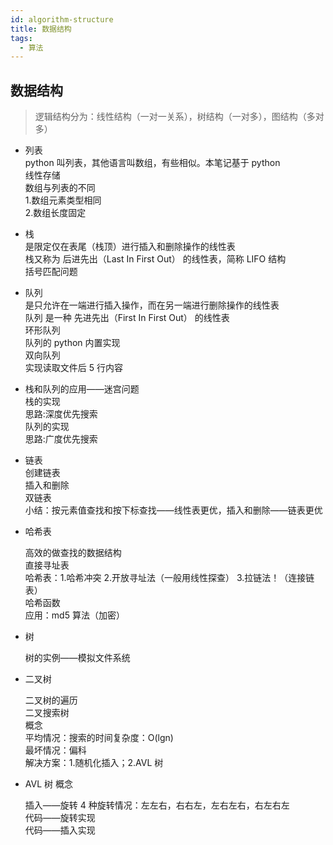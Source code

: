 ```yaml
---
id: algorithm-structure
title: 数据结构
tags:
  - 算法
---
```


## 数据结构

> 逻辑结构分为：线性结构（一对一关系），树结构（一对多），图结构（多对多）

- 列表  
   python 叫列表，其他语言叫数组，有些相似。本笔记基于 python  
   线性存储  
   数组与列表的不同  
   1.数组元素类型相同  
   2.数组长度固定

- 栈  
   是限定仅在表尾（栈顶）进行插入和删除操作的线性表  
   栈又称为 后进先出（Last In First Out） 的线性表，简称 LIFO 结构  
   括号匹配问题

- 队列  
   是只允许在一端进行插入操作，而在另一端进行删除操作的线性表  
   队列 是一种 先进先出（First In First Out） 的线性表  
   环形队列  
   队列的 python 内置实现  
   双向队列  
   实现读取文件后 5 行内容

- 栈和队列的应用——迷宫问题  
   栈的实现  
   思路:深度优先搜索  
   队列的实现  
   思路:广度优先搜索

- 链表  
   创建链表  
   插入和删除  
   双链表  
   小结：按元素值查找和按下标查找——线性表更优，插入和删除——链表更优
- 哈希表

  高效的做查找的数据结构  
   直接寻址表  
   哈希表：1.哈希冲突 2.开放寻址法（一般用线性探查） 3.拉链法！（连接链表）  
   哈希函数  
   应用：md5 算法（加密）

- 树

  树的实例——模拟文件系统

- 二叉树

  二叉树的遍历  
   二叉搜索树  
   概念  
   平均情况：搜索的时间复杂度：O(lgn)  
   最坏情况：偏科  
   解决方案：1.随机化插入；2.AVL 树

- AVL 树
  概念

  插入——旋转
  4 种旋转情况：左左右，右右左，左右左右，右左右左  
   代码——旋转实现  
   代码——插入实现
